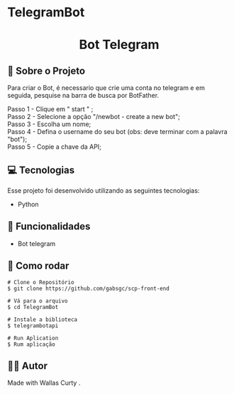 # TelegramBot





<h1 align="center">Bot Telegram </h1>


## :bookmark_tabs: Sobre o Projeto

<p>
   Para criar o Bot, é necessario que crie uma conta no telegram e em seguida, pesquise na barra de busca
por BotFather.<br/>

Passo 1 - Clique em " start " ;<br/>
Passo 2 - Selecione a opção "/newbot - create a new bot";<br/>
Passo 3 - Escolha um nome;<br/>
Passo 4 - Defina o username do seu bot (obs: deve terminar com a palavra "bot");<br/>
Passo 5 - Copie a chave da API;<br/>
</p>

## :computer: Tecnologias

Esse projeto foi desenvolvido utilizando as seguintes tecnologias:
- Python

## :rocket: Funcionalidades
- Bot telegram

## :construction_worker: Como rodar

```
# Clone o Repositório
$ git clone https://github.com/gabsgc/scp-front-end

# Vá para o arquivo
$ cd TelegramBot

# Instale a biblioteca
$ telegrambotapi

# Run Aplication
$ Rum aplicação

```

## :man_technologist: Autor

Made with Wallas Curty .

